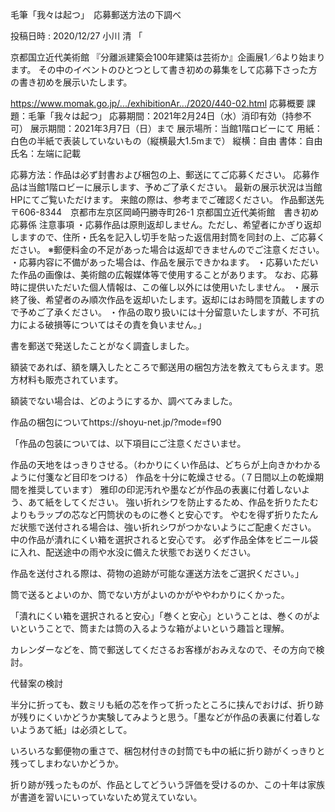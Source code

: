 毛筆「我々は起つ」　応募郵送方法の下調べ

投稿日時 : 2020/12/27    小川 清 
「

京都国立近代美術館
『分離派建築会100年建築は芸術か』企画展1／6より始まります。
その中のイベントのひとつとして書き初めの募集をして応募下さった方の書き初めを展示いたします。

https://www.momak.go.jp/.../exhibitionAr.../2020/440-02.html
応募概要
課題：毛筆「我々は起つ」
応募期間：2021年2月24日（水）消印有効（持参不可）
展示期間：2021年3月7日（日）まで
展示場所：当館1階ロビーにて
用紙：白色の半紙で表装していないもの（縦横最大1.5mまで）
縦横：自由
書体：自由
氏名：左端に記載

応募方法：作品は必ず封書および梱包の上、郵送にてご応募ください。
応募作品は当館1階ロビーに展示します、予めご了承ください。
最新の展示状況は当館HPにてご覧いただけます。
来館の際は、参考までご確認ください。
作品郵送先
〒606-8344　京都市左京区岡崎円勝寺町26-1
京都国立近代美術館　書き初め応募係
注意事項
・応募作品は原則返却しません。ただし、希望者にかぎり返却しますので、住所・氏名を記入し切手を貼った返信用封筒を同封の上、ご応募ください。
※郵便料金の不足があった場合は返却できませんのでご注意ください。
・応募内容に不備があった場合は、作品を展示できかねます。
・応募いただいた作品の画像は、美術館の広報媒体等で使用することがあります。
なお、応募時に提供いただいた個人情報は、この催し以外には使用いたしません。
・展示終了後、希望者のみ順次作品を返却いたします。返却にはお時間を頂戴しますので予めご了承ください。
・作品の取り扱いには十分留意いたしますが、不可抗力による破損等についてはその責を負いません。」

 

書を郵送で発送したことがなく調査しました。

額装であれば、額を購入したところで郵送用の梱包方法を教えてもらえます。恩方材料も販売されています。

額装でない場合は、どのようにするか、調べてみました。

 

作品の梱包についてhttps://shoyu-net.jp/?mode=f90

「作品の包装については、以下項目にご注意くださいませ。

作品の天地をはっきりさせる。（わかりにくい作品は、どちらが上向きかわかるように付箋など目印をつける）
作品を十分に乾燥させる。（７日間以上の乾燥期間を推奨しています）
雅印の印泥汚れや墨などが作品の表裏に付着しないよう、あて紙をしてください。
強い折れシワを防止するため、作品を折りたたむよりもラップの芯など円筒状のものに巻くと安心です。
やむを得ず折りたたんだ状態で送付される場合は、強い折れシワがつかないようにご配慮ください。
中の作品が潰れにくい箱を選択されると安心です。
必ず作品全体をビニール袋に入れ、配送途中の雨や水没に備えた状態でお送りください。

 

作品を送付される際は、荷物の追跡が可能な運送方法をご選択ください。」

筒で送るとよいのか、筒でない方がよいのかがややわかりにくかった。

「潰れにくい箱を選択されると安心」「巻くと安心」ということは、巻くのがよいということで、筒または筒の入るような箱がよいという趣旨と理解。

カレンダーなどを、筒で郵送してくださるお客様がおみえなので、その方向で検討。

 

代替案の検討

半分に折っても、数ミリも紙の芯を作って折ったところに挟んでおけば、折り跡が残りにくいかどうか実験してみようと思う。「墨などが作品の表裏に付着しないようあて紙」は必須として。

いろいろな郵便物の重さで、梱包材付きの封筒でも中の紙に折り跡がくっきりと残ってしまわないかどうか。

折り跡が残ったものが、作品としてどういう評価を受けるのか、この十年は家族が書道を習いにいっていないため覚えていない。 
